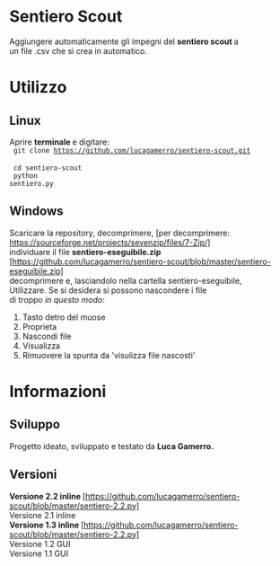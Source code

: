 # Sentiero Scout
Aggiungere automaticamente gli impegni del <b> sentiero scout </b> a <br>
un file .csv che si crea in automatico.

# Utilizzo
## Linux
Aprire <b> terminale </b> e digitare: <br>
<code> git clone https://github.com/lucagamerro/sentiero-scout.git </code> <br>
<code> cd sentiero-scout </code> <br>
<code> python sentiero.py </code> <br>
## Windows
Scaricare la repository, decomprimere, [per decomprimere: https://sourceforge.net/projects/sevenzip/files/7-Zip/]<br>
individuare il file <b> sentiero-eseguibile.zip </b> [https://github.com/lucagamerro/sentiero-scout/blob/master/sentiero-eseguibile.zip] <br>
decomprimere e, lasciandolo nella cartella sentiero-eseguibile, <br>
Utilizzare. Se si desidera si possono nascondere i file <br>
di troppo <i> in questo modo: </i> <br>
1) Tasto detro del muose <br>
2) Proprieta <br>
3) Nascondi file <br>
4) Visualizza <br>
5) Rimuovere la spunta da 'visulizza file nascosti' <br>
#  Informazioni 
## Sviluppo
Progetto ideato, sviluppato e testato da <b> Luca Gamerro. </b> <br>
## Versioni
<b> Versione 2.2 inline </b> [https://github.com/lucagamerro/sentiero-scout/blob/master/sentiero-2.2.py] <br>
Versione 2.1 inline <br>
<b> Versione 1.3 inline </b> [https://github.com/lucagamerro/sentiero-scout/blob/master/sentiero-2.2.py] <br>
Versione 1.2 GUI <br>
Versione 1.1 GUI <br>
